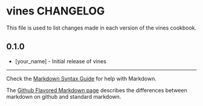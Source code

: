 vines CHANGELOG
===============

This file is used to list changes made in each version of the vines cookbook.

0.1.0
-----
- [your_name] - Initial release of vines

- - -
Check the [Markdown Syntax Guide](http://daringfireball.net/projects/markdown/syntax) for help with Markdown.

The [Github Flavored Markdown page](http://github.github.com/github-flavored-markdown/) describes the differences between markdown on github and standard markdown.
